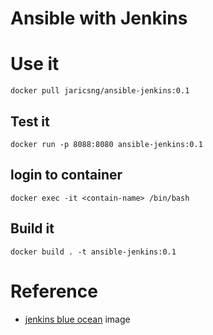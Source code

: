 # Ansible with Jenkins

# Use it

```
docker pull jaricsng/ansible-jenkins:0.1
```

## Test it

```
docker run -p 8088:8080 ansible-jenkins:0.1
```

## login to container

```
docker exec -it <contain-name> /bin/bash
```

## Build it
```
docker build . -t ansible-jenkins:0.1
```

# Reference

- [jenkins blue ocean](https://hub.docker.com/r/jenkinsci/blueocean) image
